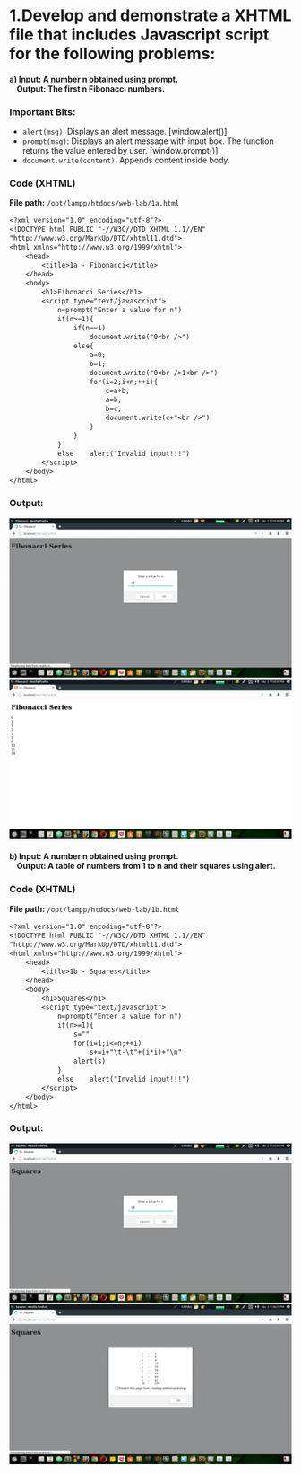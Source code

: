# 1.Develop and demonstrate a XHTML file that includes Javascript script for the following problems:
#### a) Input: A number n obtained using prompt.<br>&nbsp;&nbsp;&nbsp;&nbsp;Output: The first n Fibonacci numbers.
### Important Bits:
* ```alert(msg)```:               Displays an alert message. [window.alert()]
* ```prompt(msg)```:              Displays an alert message with input box. The function returns the value entered by user. [window.prompt()]
* ```document.write(content)```:  Appends content inside body.

### Code (XHTML)
**File path:** ```/opt/lampp/htdocs/web-lab/1a.html```
```xhtml
<?xml version="1.0" encoding="utf-8"?>
<!DOCTYPE html PUBLIC "-//W3C//DTD XHTML 1.1//EN" "http://www.w3.org/MarkUp/DTD/xhtml11.dtd">
<html xmlns="http://www.w3.org/1999/xhtml">
	<head>
		<title>1a - Fibonacci</title>
	</head>
	<body>
		<h1>Fibonacci Series</h1>
		<script type="text/javascript">
			n=prompt("Enter a value for n")
			if(n>=1){
				if(n==1)
					document.write("0<br />")
				else{
					a=0;
					b=1;
					document.write("0<br />1<br />")
					for(i=2;i<n;++i){
						c=a+b;
						a=b;
						b=c;
						document.write(c+"<br />")
					}
				}
			}
			else	alert("Invalid input!!!")
		</script>
	</body>
</html>
```
### Output:
![](a1.png)
![](a2.png)
#### b) Input: A number n obtained using prompt.<br>&nbsp;&nbsp;&nbsp;&nbsp;Output: A table of numbers from 1 to n and their squares using alert.
### Code (XHTML)
**File path:** ```/opt/lampp/htdocs/web-lab/1b.html```
```xhtml
<?xml version="1.0" encoding="utf-8"?>
<!DOCTYPE html PUBLIC "-//W3C//DTD XHTML 1.1//EN" "http://www.w3.org/MarkUp/DTD/xhtml11.dtd">
<html xmlns="http://www.w3.org/1999/xhtml">
	<head>
		<title>1b - Squares</title>
	</head>
	<body>
		<h1>Squares</h1>
		<script type="text/javascript">
			n=prompt("Enter a value for n")
			if(n>=1){
				s=""
				for(i=1;i<=n;++i)
					s+=i+"\t-\t"+(i*i)+"\n"
				alert(s)
			}
			else	alert("Invalid input!!!")
		</script>
	</body>
</html>
```
### Output:
![](b1.png)
![](b2.png)
